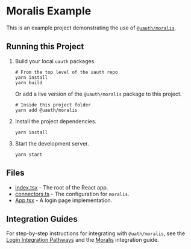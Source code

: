 # Moralis Example

This is an example project demonstrating the use of [`@uauth/moralis`](../../packages/moralis/).

## Running this Project

1. Build your local `uauth` packages.
    ```shell
    # From the top level of the uauth repo
    yarn install
    yarn build
    ```    
    Or add a live version of the `@uauth/moralis` package to this project.
    ```shell
    # Inside this project folder
    yarn add @uauth/moralis
    ```

2. Install the project dependencies.
    ```shell
    yarn install
    ```
    
3. Start the development server.
    ```shell
    yarn start
    ```

## Files

- [index.tsx](./src/index.tsx) - The root of the React app.
- [connectors.ts](./src/connectors.ts) - The configuration for `moralis`.
- [App.tsx](./src/App.tsx) - A login page implementation.

## Integration Guides

For step-by-step instructions for integrating with `@uath/moralis`, see the [Login Integration Pathways](https://docs.unstoppabledomains.com/login-with-unstoppable/get-started-login/integration-pathways/) and the [Moralis](https://docs.unstoppabledomains.com/login-with-unstoppable/login-integration-guides/moralis-guide/) integration guide.

